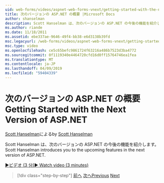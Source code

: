 ```yaml
---
uid: web-forms/videos/aspnet-web-forms-vnext/getting-started-with-the-next-version-of-aspnet
title: 次のバージョンの ASP.NET の概要 |Microsoft Docs
author: shanselman
description: Scott Hanselman は、次のバージョンの ASP.NET の今後の機能を紹介します。
ms.author: riande
ms.date: 11/18/2011
ms.assetid: ebe337ae-9646-49f4-bb38-e6d3138b39fd
msc.legacyurl: /web-forms/videos/aspnet-web-forms-vnext/getting-started-with-the-next-version-of-aspnet
msc.type: video
ms.openlocfilehash: ce5c65befc9861724f63216a486b7523d3ba4772
ms.sourcegitcommit: 0f1119340e4464720cfd16d0ff15764746ea1fea
ms.translationtype: MT
ms.contentlocale: ja-JP
ms.lasthandoff: 04/09/2019
ms.locfileid: "59404339"
---
```

# <a name="getting-started-with-the-next-version-of-aspnet"></a><span data-ttu-id="d7b34-103">次のバージョンの ASP.NET の概要</span><span class="sxs-lookup"><span data-stu-id="d7b34-103">Getting Started with the Next Version of ASP.NET</span></span>

<span data-ttu-id="d7b34-104">[Scott Hanselman](https://github.com/shanselman)による</span><span class="sxs-lookup"><span data-stu-id="d7b34-104">by [Scott Hanselman](https://github.com/shanselman)</span></span>

<span data-ttu-id="d7b34-105">Scott Hanselman は、次のバージョンの ASP.NET の今後の機能を紹介します。</span><span class="sxs-lookup"><span data-stu-id="d7b34-105">Scott Hanselman introduces you to the upcoming features in the next version of ASP.NET.</span></span>

[<span data-ttu-id="d7b34-106">&#9654;ビデオ (3 分)</span><span class="sxs-lookup"><span data-stu-id="d7b34-106">&#9654; Watch video (3 minutes)</span></span>](https://channel9.msdn.com/Blogs/ASP-NET-Site-Videos/getting-started-with-the-next-version-of-aspnet)

> [!div class="step-by-step"]
> <span data-ttu-id="d7b34-107">[前へ](aspnet-vnext-videos-bundling-and-minification.md)
> [次へ](aspnet-and-web-tools-20122.md)</span><span class="sxs-lookup"><span data-stu-id="d7b34-107">[Previous](aspnet-vnext-videos-bundling-and-minification.md)
[Next](aspnet-and-web-tools-20122.md)</span></span>
